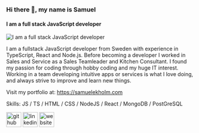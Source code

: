 ### Hi there 👋, my name is Samuel
#### I am a full stack JavaScript developer
![I am a full stack JavaScript developer](https://i.postimg.cc/BQZF0WWq/Samuel-Ekholm.png)

I am a fullstack JavaScript developer from Sweden with experience in TypeScript, React and Node.js. Before becoming a developer I worked in Sales and Service as a Sales Teamleader and Kitchen Consultant. I found my passion for coding through hobby coding and my huge IT interest. Working in a team developing intuitive apps or services is what I love doing, and always strive to improve and learn new things.

Visit my portfolio at: https://samuelekholm.com

Skills: JS / TS / HTML / CSS / NodeJS / React / MongoDB / PostGreSQL



[<img src='https://cdn.jsdelivr.net/npm/simple-icons@3.0.1/icons/github.svg' alt='github' height='40'>](https://github.com/SamuelEkh)  [<img src='https://cdn.jsdelivr.net/npm/simple-icons@3.0.1/icons/linkedin.svg' alt='linkedin' height='40'>](https://www.linkedin.com/in/samuel-ekholm-947661211/)  [<img src='https://cdn.jsdelivr.net/npm/simple-icons@3.0.1/icons/icloud.svg' alt='website' height='40'>](https://samuelekholm.com)  
